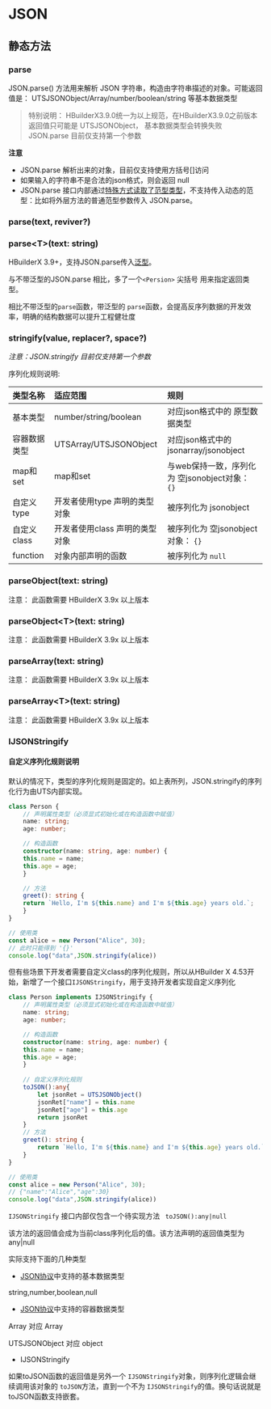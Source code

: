 # JSON

## 静态方法

### parse

JSON.parse() 方法用来解析 JSON 字符串，构造由字符串描述的对象。可能返回值是： UTSJSONObject/Array/number/boolean/string 等基本数据类型


> 特别说明：
> HBuilderX3.9.0统一为以上规范，在HBuilderX3.9.0之前版本 返回值只可能是 UTSJSONObject， 基本数据类型会转换失败
> JSON.parse 目前仅支持第一个参数

<!-- UTSJSON.JSON.parse_tip.test -->

**注意**

- JSON.parse 解析出来的对象，目前仅支持使用方括号[]访问
- 如果输入的字符串不是合法的json格式，则会返回 null
- JSON.parse 接口内部通过[特殊方式读取了范型类型](../generics.md#使用限制)，不支持传入动态的范型：比如将外层方法的普通范型参数传入 JSON.parse。

### parse(text, reviver?)

<!-- UTSJSON.JSON.parse.description -->

<!-- UTSJSON.JSON.parse.param -->

<!-- UTSJSON.JSON.parse.returnValue -->

<!-- UTSJSON.JSON.parse.test -->

<!-- UTSJSON.JSON.parse.compatibility -->

<!-- UTSJSON.JSON.parse.tutorial -->

### parse\<T\>(text: string)

<!-- UTSJSON.JSON.parse_1.description -->

<!-- UTSJSON.JSON.parse_1.param -->

<!-- UTSJSON.JSON.parse_1.returnValue -->

<!-- UTSJSON.JSON.parse_1.test -->

HBuilderX 3.9+，支持JSON.parse传入[泛型](../generics.md)。

与不带泛型的JSON.parse 相比，多了一个`<Persion>` 尖括号 用来指定返回类型。

相比不带泛型的`parse`函数，带泛型的 `parse`函数，会提高反序列数据的开发效率，明确的结构数据可以提升工程健壮度

<!-- UTSJSON.JSON.parse_1.compatibility -->

### stringify(value, replacer?, space?)

*注意：JSON.stringify 目前仅支持第一个参数*

<!-- UTSJSON.JSON.stringify.description -->

<!-- UTSJSON.JSON.stringify.param -->

<!-- UTSJSON.JSON.stringify.returnValue -->

<!-- UTSJSON.JSON.stringify.test -->

序列化规则说明:

|类型名称   |适应范围                       |规则|
|:--        |:--                            |:--|
|基本类型    |number/string/boolean          |对应json格式中的 原型数据类型|
|容器数据类型|UTSArray/UTSJSONObject         |对应json格式中的 jsonarray/jsonobject|
|map和set   |map和set                       |与web保持一致，序列化为 空jsonobject对象： `{}`|
|自定义type  |开发者使用type 声明的类型对象    |被序列化为 jsonobject|
|自定义class |开发者使用class 声明的类型对象   |被序列化为 空jsonobject对象： `{}` |
|function   |对象内部声明的函数               |被序列化为 `null` |


### parseObject(text: string)

注意： 此函数需要 HBuilderX 3.9x 以上版本

<!-- UTSJSON.JSON.parseObject.description -->

<!-- UTSJSON.JSON.parseObject.param -->

<!-- UTSJSON.JSON.parseObject.returnValue -->

<!-- UTSJSON.JSON.parseObject.test -->

<!-- UTSJSON.JSON.parseObject.compatibility -->

### parseObject\<T\>(text: string)

注意： 此函数需要 HBuilderX 3.9x 以上版本

<!-- UTSJSON.JSON.parseObject_1.description -->

<!-- UTSJSON.JSON.parseObject_1.param -->

<!-- UTSJSON.JSON.parseObject_1.returnValue -->

<!-- UTSJSON.JSON.parseObject_1.test -->

<!-- UTSJSON.JSON.parseObject_1.compatibility -->

### parseArray(text: string)

注意： 此函数需要 HBuilderX 3.9x 以上版本

<!-- UTSJSON.JSON.parseArray.description -->

<!-- UTSJSON.JSON.parseArray.param -->

<!-- UTSJSON.JSON.parseArray.returnValue -->

<!-- UTSJSON.JSON.parseArray.test -->

<!-- UTSJSON.JSON.parseArray.compatibility -->

### parseArray\<T\>(text: string)

注意： 此函数需要 HBuilderX 3.9x 以上版本

<!-- UTSJSON.JSON.parseArray_1.description -->

<!-- UTSJSON.JSON.parseArray_1.param -->

<!-- UTSJSON.JSON.parseArray_1.returnValue -->

<!-- UTSJSON.JSON.parseArray_1.test -->

<!-- UTSJSON.JSON.parseArray_1.compatibility -->

<!-- UTSJSON.JSON.tutorial -->


### IJSONStringify

<!-- UTSJSON.IJSONStringify.toJSON.description -->

<!-- UTSJSON.IJSONStringify.toJSON.param -->

<!-- UTSJSON.IJSONStringify.toJSON.returnValue -->

<!-- UTSJSON.IJSONStringify.toJSON.test -->

<!--UTSJSON.IJSONStringify.toJSON.compatibility -->

<!-- UTSJSON.IJSONStringify.toJSON.tutorial -->

#### 自定义序列化规则说明

默认的情况下，类型的序列化规则是固定的。如上表所列，JSON.stringify的序列化行为由UTS内部实现。

```ts
class Person {
    // 声明属性类型（必须显式初始化或在构造函数中赋值）
    name: string;
    age: number;

    // 构造函数
    constructor(name: string, age: number) {
    this.name = name;
    this.age = age;
    }

    // 方法
    greet(): string {
    return `Hello, I'm ${this.name} and I'm ${this.age} years old.`;
    }
}

// 使用类
const alice = new Person("Alice", 30);
// 此时只能得到 '{}'
console.log("data",JSON.stringify(alice))
```

但有些场景下开发者需要自定义class的序列化规则，所以从HBuilder X 4.53开始，新增了一个接口`IJSONStringify`，用于支持开发者实现自定义序列化

```ts
class Person implements IJSONStringify {
    // 声明属性类型（必须显式初始化或在构造函数中赋值）
    name: string;
    age: number;

    // 构造函数
    constructor(name: string, age: number) {
    this.name = name;
    this.age = age;
    }
    
    // 自定义序列化规则
    toJSON():any{
        let jsonRet = UTSJSONObject()
        jsonRet["name"] = this.name
        jsonRet["age"] = this.age
        return jsonRet
    }
    // 方法
    greet(): string {
        return `Hello, I'm ${this.name} and I'm ${this.age} years old.`;
    }
}

// 使用类
const alice = new Person("Alice", 30);
// {"name":"Alice","age":30}
console.log("data",JSON.stringify(alice))

```

`IJSONStringify` 接口内部仅包含一个待实现方法 ` toJSON():any|null` 

该方法的返回值会成为当前class序列化后的值。该方法声明的返回值类型为any|null

实际支持下面的几种类型

+ [JSON协议](https://www.json.org/json-en.html)中支持的基本数据类型

string,number,boolean,null

+ [JSON协议](https://www.json.org/json-en.html)中支持的容器数据类型

Array 对应 Array

UTSJSONObject 对应 object 

+ IJSONStringify

如果toJSON函数的返回值是另外一个 `IJSONStringify`对象，则序列化逻辑会继续调用该对象的 `toJSON`方法，直到一个不为 `IJSONStringify`的值。换句话说就是toJSON函数支持嵌套。








